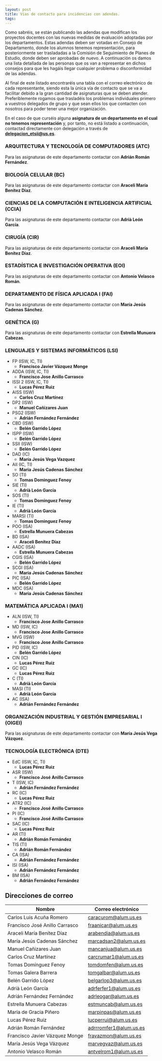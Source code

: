 ```yaml
---
layout: post
title: Vías de contacto para incidencias con adendas.
tags: 
---
```

Como sabréis, se están publicando las adendas que modifican los proyectos docentes con las nuevas medidas de evaluación adoptadas por los departamentos. Estas adendas deben ser votadas en Consejo de Departamento, donde los alumnos tenemos representación, para posteriormente ser trasladadas a la Comisión de Seguimiento de Planes de Estudio, donde deben ser aprobadas de nuevo. A continuación os damos una lista detallada de las personas que os van a representar en dichos consejos para que les hagáis llegar cualquier problema o disconformidad de las adendas. 

Al final de este listado encontraréis una tabla con el correo electrónico de cada representante, siendo esta la única vía de contacto que se va a facilitar debido a la gran cantidad de asignaturas que se deben atender. Preferiblemente rogamos que trasladéis los problemas individuales primero a vuestros delegados de grupo y que sean ellos los que contacten con nosotros para poder tener una mejor organización.

En el caso de que curséis alguna **asignatura de un departamento en el cual no tenemos representación** y, por tanto, no está listado a continuación, contactad directamente con delegación a través de **delegacion_etsii@us.es**.


### ARQUITECTURA Y TECNOLOGÍA DE COMPUTADORES (ATC)

Para las asignaturas de este departamento contactar con **Adrián Román Fernández**.

### BIOLOGÍA CELULAR (BC)

Para las asignaturas de este departamento contactar con **Araceli María Benítez Díaz**.

### CIENCIAS DE LA COMPUTACIÓN E INTELIGENCIA ARTIFICIAL (CCIA)

Para las asignaturas de este departamento contactar con **Adrià León García**.

### CIRUGÍA (CIR)

Para las asignaturas de este departamento contactar con **Araceli María Benítez Díaz**.

### ESTADÍSTICA E INVESTIGACIÓN OPERATIVA (EOI)

Para las asignaturas de este departamento contactar con **Antonio Velasco Román**.

### DEPARTAMENTO DE FÍSICA APLICADA I (FAI)

Para las asignaturas de este departamento contactar con **María Jesús Cadenas Sánchez**.

### GENÉTICA (G)

Para las asignaturas de este departamento contactar con **Estrella Munuera Cabezas**.

### LENGUAJES Y SISTEMAS INFORMÁTICOS (LSI)

- FP (ISW, IC, TI)
  - **Francisco Javier Vázquez Monge**
- ADDA (ISW, IC, TI)
  - **Francisco Jose Anillo Carrasco**
- ISSI 2 (ISW, IC, TI)
  - **Lucas Pérez Ruiz**
- AISS (ISW)
  - **Carlos Cruz Martínez**
- DP2 (ISW)
  - **Manuel Cañizares Juan**
- PSG2 (ISW)
  - **Adrián Fernández Fernández**
- CBD (ISW)
  - **Belén Garrido López**
- ISPP (ISW)
  - **Belén Garrido López**
- SSII (ISW)
  - **Belén Garrido López**
- DAD (IC)
  - **María Jesús Vega Vazquez**
- AII (IC, TI)
  - **Maria Jesús Cadenas Sánchez**
- SO (TI)
  - **Tomas Dominguez Fenoy**
- SIE (TI)
  - **Adrià León García**
- SOS (TI)
  - **Tomas Dominguez Fenoy**
- IE (TI)
  - **Adrià León García**
- MARSI (TI)
  - **Tomas Dominguez Fenoy**
- POO (ISA)
  - **Estrella Munuera Cabezas**
- BD (ISA)
  - **Araceli Benítez Díaz**
- AADC (ISA)
  - **Estrella Munuera Cabezas**
- CGIS (ISA)
  - **Belén Garrido López**
- SCGI (ISA)
  - **Maria Jesús Cadenas Sánchez**
- PIC (ISA)
  - **Belén Garrido López**
- MDC (ISA)
  - **Maria Jesús Cadenas Sánchez**

### MATEMÁTICA APLICADA I (MA1)

- ALN (ISW, TI)
  - **Francisco Jose Anillo Carrasco**
- MD (ISW, IC)
  - **Francisco Jose Anillo Carrasco**
- MVG (ISW)
  - **Francisco Jose Anillo Carrasco**
- PID (ISW, IC)
  - **Belén Garrido López**
- CIN (IC)
  - **Lucas Pérez Ruiz**
- GC (IC)
  - **Lucas Pérez Ruiz**
- C (TI)
  - **Adrià León García**
- MASI (TI)
  - **Adrià León García**
- AC (ISA)
  - **Adrián Fernández Fernández**

### ORGANIZACIÓN INDUSTRIAL Y GESTIÓN EMPRESARIAL I (OIGEI)

Para las asignaturas de este departamento contactar con **María Jesús Vega Vázquez**.

### TECNOLOGÍA ELECTRÓNICA (DTE)

- EdC (ISW, IC, TI)
  - **Lucas Pérez Ruiz**
- ASR (ISW)
  - **Francisco José Anillo Carrasco**
- T (ISW, IC)
  - **Adrián Fernández Fernández**
- RC (IC)
  - **Lucas Pérez Ruiz**
- ATR2 (IC)
  - **Francisco José Anillo Carrasco**
- PI (IC)
  - **Francisco José Anillo Carrasco**
- SAC (IC)
  - **Lucas Pérez Ruiz**
- AR (TI)
  - **Adrián Román Fernández**
- TIS (TI)
  - **Adrián Román Fernández**
- CA (ISA)
  - **Adrián Fernández Fernández**
- ISI (ISA)
  - **Adrián Fernández Fernández**
- BM (ISA)
  - **Adrián Fernández Fernández**



## Direcciones de correo

| Nombre                         | Correo electrónico     |
| ------------------------------ | ---------------------- |
| Carlos Luis Acuña Romero       | caracurom@alum.us.es   |
| Francisco José Anillo Carrasco | fraanicar@alum.us.es   |
| Araceli María Benítez Díaz     | arabendia@alum.us.es   |
| María Jesús Cadenas Sánchez    | marcadsan2@alum.us.es  |
| Manuel Cañizares Juan          | mancanjua@alum.us.es   |
| Carlos Cruz Martínez           | carcrumar1@alum.us.es  |
| Tomas Domínguez Fenoy          | tomdomfen@alum.us.es   |
| Tomas Galera Barrera           | tomgalbar@alum.us.es   |
| Belén Garrido López            | belgarlop3@alum.us.es  |
| Adrià León García              | adrferfer1@alum.us.es  |
| Adrián Fernández Fernández     | adrleogar@alum.us.es   |
| Estrella Munuera Cabezas       | estmuncab@alum.us.es   |
| María de Gracia Piñero         | marpinpas@alum.us.es   |
| Lucas Pérez Ruiz               | lucperrui@alum.us.es   |
| Adrián Román Fernández         | adrrromfer1@alum.us.es |
| Francisco Javier Vázquez Monge | fravazmon@alum.us.es   |
| María Jesús Vega Vázquez       | marvegvaz@alum.us.es   |
| Antonio Velasco Román          | antvelrom1@alum.us.es  |
